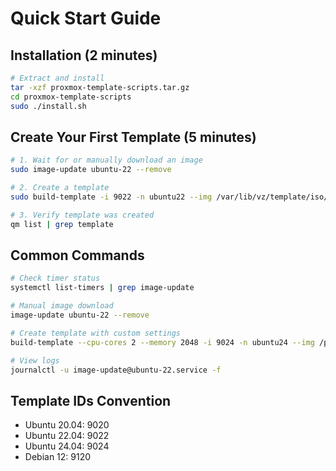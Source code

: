 # Quick Start Guide

## Installation (2 minutes)

```bash
# Extract and install
tar -xzf proxmox-template-scripts.tar.gz
cd proxmox-template-scripts
sudo ./install.sh
```

## Create Your First Template (5 minutes)

```bash
# 1. Wait for or manually download an image
sudo image-update ubuntu-22 --remove

# 2. Create a template
sudo build-template -i 9022 -n ubuntu22 --img /var/lib/vz/template/iso/ubuntu-22.04-server-cloudimg-amd64.img

# 3. Verify template was created
qm list | grep template
```

## Common Commands

```bash
# Check timer status
systemctl list-timers | grep image-update

# Manual image download
image-update ubuntu-22 --remove

# Create template with custom settings
build-template --cpu-cores 2 --memory 2048 -i 9024 -n ubuntu24 --img /path/to/image.img

# View logs
journalctl -u image-update@ubuntu-22.service -f
```

## Template IDs Convention

- Ubuntu 20.04: 9020
- Ubuntu 22.04: 9022
- Ubuntu 24.04: 9024
- Debian 12: 9120

